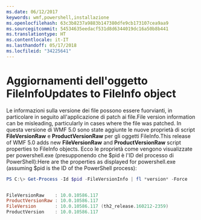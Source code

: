 ```yaml
---
ms.date: 06/12/2017
keywords: wmf,powershell,installazione
ms.openlocfilehash: 63c3b8237a9883b147380dfe9cb173107cea9aa9
ms.sourcegitcommit: 54534635eedacf531d8d6344019dc16a50b8b441
ms.translationtype: HT
ms.contentlocale: it-IT
ms.lasthandoff: 05/17/2018
ms.locfileid: "34225641"
---
```

# <a name="updates-to-fileinfo-object"></a><span data-ttu-id="e2ba6-102">Aggiornamenti dell'oggetto FileInfo</span><span class="sxs-lookup"><span data-stu-id="e2ba6-102">Updates to FileInfo object</span></span>
<span data-ttu-id="e2ba6-103">Le informazioni sulla versione dei file possono essere fuorvianti, in particolare in seguito all'applicazione di patch ai file.</span><span class="sxs-lookup"><span data-stu-id="e2ba6-103">File version information can be misleading, particularly in cases where the file was patched.</span></span> <span data-ttu-id="e2ba6-104">In questa versione di WMF 5.0 sono state aggiunte le nuove proprietà di script **FileVersionRaw** e **ProductVersionRaw** per gli oggetti FileInfo.</span><span class="sxs-lookup"><span data-stu-id="e2ba6-104">This release of WMF 5.0 adds new **FileVersionRaw** and **ProductVersionRaw** script properties to FileInfo objects.</span></span> <span data-ttu-id="e2ba6-105">Ecco le proprietà come vengono visualizzate per powershell.exe (presupponendo che $pid è l'ID del processo di PowerShell):</span><span class="sxs-lookup"><span data-stu-id="e2ba6-105">Here are the properties as displayed for powershell.exe (assuming $pid is the ID of the PowerShell process):</span></span>

```powershell
PS C:\> Get-Process -Id $pid -FileVersionInfo | fl *version* -Force


FileVersionRaw    : 10.0.10586.117
ProductVersionRaw : 10.0.10586.117
FileVersion       : 10.0.10586.117 (th2_release.160212-2359)
ProductVersion    : 10.0.10586.117
